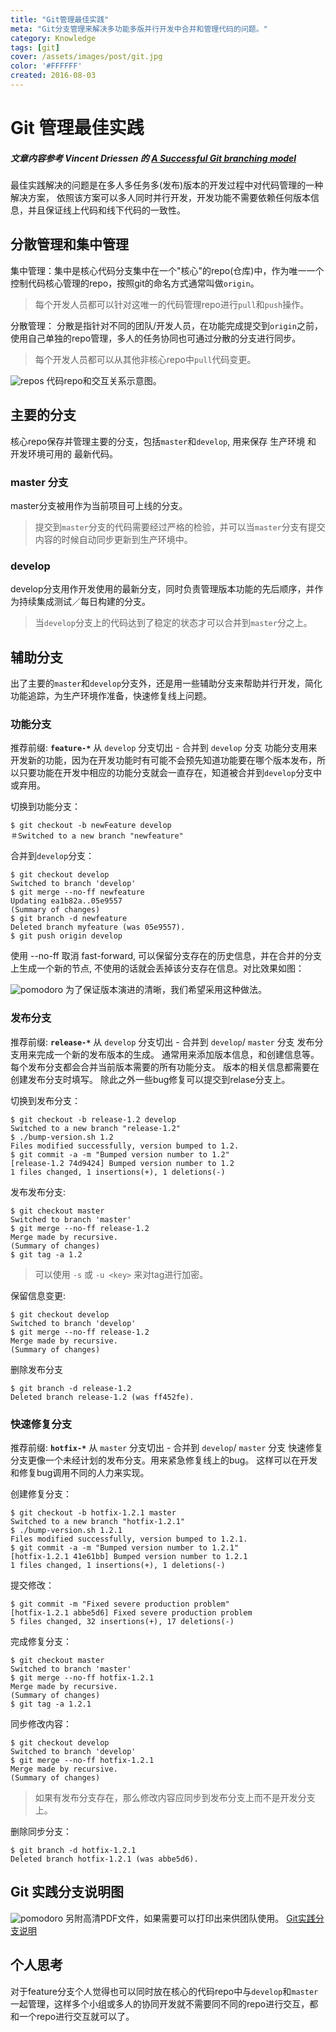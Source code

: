 ```yaml
---
title: "Git管理最佳实践"
meta: "Git分支管理来解决多功能多版并行开发中合并和管理代码的问题。"
category: Knowledge
tags: [git]
cover: /assets/images/post/git.jpg
color: '#FFFFFF'
created: 2016-08-03
---
```

# Git 管理最佳实践
##### _文章内容参考 Vincent Driessen 的 [A Successful Git branching model](http://nvie.com/posts/a-successful-git-branching-model/)_
最佳实践解决的问题是在多人多任务多(发布)版本的开发过程中对代码管理的一种解决方案， 依照该方案可以多人同时并行开发，开发功能不需要依赖任何版本信息，并且保证线上代码和线下代码的一致性。
## 分散管理和集中管理
集中管理：集中是核心代码分支集中在一个"核心"的repo(仓库)中，作为唯一一个控制代码核心管理的repo，按照git的命名方式通常叫做`origin`。
>  每个开发人员都可以针对这唯一的代码管理repo进行`pull`和`push`操作。

分散管理： 分散是指针对不同的团队/开发人员，在功能完成提交到`origin`之前，使用自己单独的repo管理，多人的任务协同也可通过分散的分支进行同步。
>  每个开发人员都可以从其他非核心repo中`pull`代码变更。

![repos](/assets/images/post/git_repos.png)
代码repo和交互关系示意图。

## 主要的分支
核心repo保存并管理主要的分支，包括`master`和`develop`, 用来保存 生产环境 和 开发环境可用的 最新代码。
### master 分支
master分支被用作为当前项目可上线的分支。
> 提交到`master`分支的代码需要经过严格的检验，并可以当`master`分支有提交内容的时候自动同步更新到生产环境中。

### develop
develop分支用作开发使用的最新分支，同时负责管理版本功能的先后顺序，并作为持续集成测试／每日构建的分支。
> 当`develop`分支上的代码达到了稳定的状态才可以合并到`master`分之上。

## 辅助分支
出了主要的`master`和`develop`分支外，还是用一些辅助分支来帮助并行开发，简化功能追踪，为生产环境作准备，快速修复线上问题。
### 功能分支
推荐前缀: **`feature-*`**
从 `develop` 分支切出 - 合并到 `develop` 分支
功能分支用来开发新的功能，因为在开发功能时有可能不会预先知道功能要在哪个版本发布，所以只要功能在开发中相应的功能分支就会一直存在，知道被合并到`develop`分支中或弃用。

切换到功能分支：

```shell
$ git checkout -b newFeature develop
＃Switched to a new branch "newfeature"
```

合并到`develop`分支：

```shell
$ git checkout develop
Switched to branch 'develop'
$ git merge --no-ff newfeature
Updating ea1b82a..05e9557
(Summary of changes)
$ git branch -d newfeature
Deleted branch myfeature (was 05e9557).
$ git push origin develop
```

使用 --no-ff 取消 fast-forward, 可以保留分支存在的历史信息，并在合并的分支上生成一个新的节点, 不使用的话就会丢掉该分支存在信息。对比效果如图：

![pomodoro](/assets/images/post/git_no_ff.png)
为了保证版本演进的清晰，我们希望采用这种做法。
### 发布分支
推荐前缀: **`release-*`**
从 `develop` 分支切出 - 合并到 `develop`/ `master` 分支
发布分支用来完成一个新的发布版本的生成。 通常用来添加版本信息，和创建信息等。
每个发布分支都会合并当前版本需要的所有功能分支。
版本的相关信息都需要在创建发布分支时填写。
除此之外一些bug修复可以提交到relase分支上。

切换到发布分支：

```shell
$ git checkout -b release-1.2 develop
Switched to a new branch "release-1.2"
$ ./bump-version.sh 1.2
Files modified successfully, version bumped to 1.2.
$ git commit -a -m "Bumped version number to 1.2"
[release-1.2 74d9424] Bumped version number to 1.2
1 files changed, 1 insertions(+), 1 deletions(-)
```

发布发布分支:

```
$ git checkout master
Switched to branch 'master'
$ git merge --no-ff release-1.2
Merge made by recursive.
(Summary of changes)
$ git tag -a 1.2
```
> 可以使用 `-s` 或 `-u <key>` 来对tag进行加密。

保留信息变更:

```
$ git checkout develop
Switched to branch 'develop'
$ git merge --no-ff release-1.2
Merge made by recursive.
(Summary of changes)
```

删除发布分支

```
$ git branch -d release-1.2
Deleted branch release-1.2 (was ff452fe).
```

### 快速修复分支
推荐前缀: **`hotfix-*`**
从 `master` 分支切出 - 合并到 `develop`/ `master` 分支
快速修复分支更像一个未经计划的发布分支。用来紧急修复线上的bug。
这样可以在开发和修复bug调用不同的人力来实现。

创建修复分支：

```
$ git checkout -b hotfix-1.2.1 master
Switched to a new branch "hotfix-1.2.1"
$ ./bump-version.sh 1.2.1
Files modified successfully, version bumped to 1.2.1.
$ git commit -a -m "Bumped version number to 1.2.1"
[hotfix-1.2.1 41e61bb] Bumped version number to 1.2.1
1 files changed, 1 insertions(+), 1 deletions(-)
```

提交修改：

```
$ git commit -m "Fixed severe production problem"
[hotfix-1.2.1 abbe5d6] Fixed severe production problem
5 files changed, 32 insertions(+), 17 deletions(-)
```

完成修复分支：

```
$ git checkout master
Switched to branch 'master'
$ git merge --no-ff hotfix-1.2.1
Merge made by recursive.
(Summary of changes)
$ git tag -a 1.2.1
```

同步修改内容：

```
$ git checkout develop
Switched to branch 'develop'
$ git merge --no-ff hotfix-1.2.1
Merge made by recursive.
(Summary of changes)
```
> 如果有发布分支存在，那么修改内容应同步到发布分支上而不是开发分支上。

删除同步分支：

```
$ git branch -d hotfix-1.2.1
Deleted branch hotfix-1.2.1 (was abbe5d6).
```

## Git 实践分支说明图
![pomodoro](/assets/images/post/git_map.png)
另附高清PDF文件，如果需要可以打印出来供团队使用。
[Git实践分支说明](http://ole3021.me/files/Git-branching-model.pdf)


## 个人思考
对于feature分支个人觉得也可以同时放在核心的代码repo中与`develop`和`master`一起管理，这样多个小组或多人的协同开发就不需要同不同的repo进行交互，都和一个repo进行交互就可以了。
